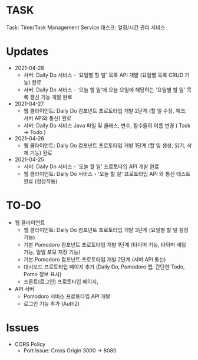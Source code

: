 # TASK
Task: Time/Task Management Service
태스크: 일정/시간 관리 서비스


# Updates
+ 2021-04-28
    + 서버: Daily Do 서비스 - '요일별 할 일' 목록 API 개발 (요일별 목록 CRUD 기능) 완료
    + 서버: Daily Do 서비스 - '오늘 할 일'에 오늘 요일에 해당하는 '요일별 할 일' 목록 갱신 기능 개발 완료
+ 2021-04-27
    + 웹 클라이언트: Daily Do 컴포넌트 프로토타입 개발 2단계 (할 일 수정, 체크, 서버 API와 통신) 완료
    + 서버: Daily Do 서비스 Java 파일 및 클래스, 변수, 함수들의 이름 변경 ( Task -> Todo )
+ 2021-04-26
    + 웹 클라이언트: Daily Do 컴포넌트 프로토타입 개발 1단계 (할 일 생성, 읽기, 삭제 기능) 완료
+ 2021-04-25
    + 서버: Daily Do 서비스 - '오늘 할 일' 프로토타입 API 개발 완료
    + 웹 클라이언트: Daily Do 서비스 - '오늘 할 일' 프로토타입 API 와 통신 테스트 완료 (정상작동)

# TO-DO
+ 웹 클라이언트
    + 웹 클라이언트: Daily Do 컴포넌트 프로토타입 개발 3단계 (요일별 할 일 설정 기능)
    + 기본 Pomodoro 컴포넌트 프로토타입 개발 1단계 (타이머 기능, 타이머 세팅 기능, 일일 포모 저장 기능)
    + 기본 Pomodoro 컴포넌트 프로토타입 개발 2단계 (서버 API 통신)
    + 대시보드 프로토타입 페이지 추가 (Daily Do, Pomodoro 앱, 간단한 Todo, Pomo 정보 표시)
    + 프론트(로그인) 프로토타입 페이지, 
+ API 서버
    + Pomodoro 서비스 프로토타입 API 개발
    + 로그인 기능 추가 (Auth2)

# Issues
+ CORS Policy
    + Port Issue: Cross Origin 3000 -> 8080